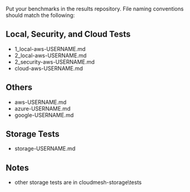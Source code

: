 Put your benchmarks in the results repository.
File naming conventions should match the following:

## Local, Security, and Cloud Tests

- 1_local-aws-USERNAME.md
- 2_local-aws-USERNAME.md
- 2_security-aws-USERNAME.md
- cloud-aws-USERNAME.md

## Others

- aws-USERNAME.md
- azure-USERNAME.md
- google-USERNAME.md

## Storage Tests

- storage-USERNAME.md

## Notes

- other storage tests are in cloudmesh-storage\tests
